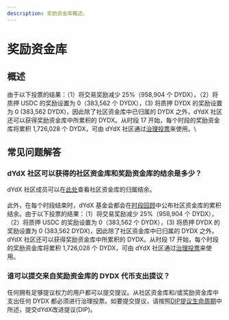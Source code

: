 ```yaml
---
description: 奖励资金库概述。
---
```


# 奖励资金库

## 概述

由于以下投票的结果：（1）将交易奖励减少 25%（958,904 个 DYDX），（2）将质押 USDC 的奖励设置为 0（383,562 个 DYDX），(3) 将质押 DYDX 的奖励设置为 0 (383,562 DYDX)，因此除了社区资金库中已归属的 DYDX 之外，dYdX 社区还可以获得奖励资金库中所累积的 DYDX。从时段 17 开始，每个时段的奖励资金库将累积 1,726,028 个 DYDX，可由 dYdX 社区通过[治理投票](https://docs.dydx.community/dydx-governance/voting-and-governance/governance-parameters)来使用。\


## 常见问题解答

### dYdX 社区可以获得的社区资金库和奖励资金库的结余是多少？

dYdX 社区成员可以在[此处](https://dydx.shippooor.xyz/)查看社区资金库的归属结余。 \
\
此外，在每个时段结束时，dYdX 基金会都会在[时段回顾](https://dydx.foundation/blog)中公布社区资金库的累积结余。由于以下投票的结果：（1）将交易奖励减少 25%（958,904 个 DYDX），（2）将质押 USDC 的奖励设置为 0（383,562 个 DYDX），(3) 将质押 DYDX 的奖励设置为 0 (383,562 DYDX)，因此除了社区资金库中已归属的 DYDX 之外，dYdX 社区还可以获得奖励资金库中所累积的 DYDX。从时段 17 开始，每个时段的奖励资金库将累积 1,726,028 个 DYDX，可由 dYdX 社区通过[治理投票](https://docs.dydx.community/dydx-governance/voting-and-governance/governance-parameters)来使用。

### 谁可以提交来自奖励资金库的 DYDX 代币支出提议？

任何拥有足够提议权力的用户都可以提交提议。从社区资金库和/或奖励资金库中支出任何 DYDX 都必须进行治理投票。如要提交提议，请按照[DIP提议生命周期](../voting-and-governance/dip-proposal-lifecycle.md)中所述，提交dYdX改进提议(DIP)。
